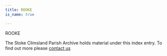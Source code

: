 ```yaml
---
title: ROOKE
is_name: true

---
```


ROOKE


The Stoke Climsland Parish Archive holds material under this index entry. To find out more please [contact us](/contact/)
